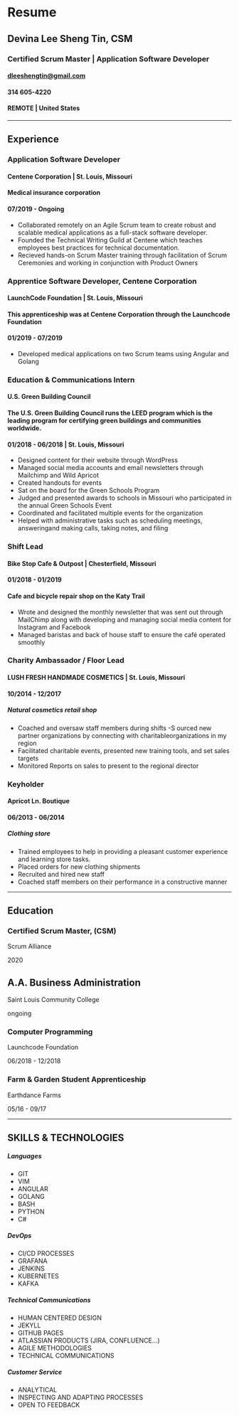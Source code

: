 # Resume
## Devina Lee Sheng Tin, CSM
### Certified Scrum Master | Application Software Developer

#### dleeshengtin@gmail.com
#### 314 605-4220
#### REMOTE | United States
---
## Experience
### Application Software Developer
#### Centene Corporation | St. Louis, Missouri
#### Medical insurance corporation
#### 07/2019 - Ongoing
- Collaborated remotely on an Agile Scrum team to create robust and
scalable medical applications as a full-stack software developer.
- Founded the Technical Writing Guild at Centene which teaches employees
best practices for technical documentation.
- Recieved hands-on Scrum Master training through facilitation of Scrum
Ceremonies and working in conjunction with Product Owners

### Apprentice Software Developer, Centene Corporation
#### LaunchCode Foundation | St. Louis, Missouri
#### This apprenticeship was at Centene Corporation through the Launchcode Foundation 
#### 01/2019 - 07/2019
 - Developed medical applications on two Scrum teams using Angular and
Golang

### Education & Communications Intern
#### U.S. Green Building Council
#### The U.S. Green Building Council runs the LEED program which is the leading program for certifying green buildings and communities worldwide. 
#### 01/2018 - 06/2018 | St. Louis, Missouri
- Designed content for their website through WordPress
- Managed social media accounts and email newsletters through Mailchimp and Wild Apricot
- Created handouts for events
- Sat on the board for the Green Schools Program
- Judged and presented awards to schools in Missouri who participated in the annual Green Schools Event
- Coordinated and facilitated multiple events for the organization
- Helped with administrative tasks such as scheduling meetings, answeringand making calls, taking notes, and filing

### Shift Lead
#### Bike Stop Cafe & Outpost | Chesterfield, Missouri
#### 01/2018 - 01/2019
#### Cafe and bicycle repair shop on the Katy Trail
- Wrote and designed the monthly newsletter that was sent out through MailChimp along with developing and managing social media content for Instagram and Facebook
- Managed baristas and back of house staff to ensure the café operated
smoothly

### Charity Ambassador / Floor Lead 
#### LUSH FRESH HANDMADE COSMETICS | St. Louis, Missouri
#### 10/2014 - 12/2017
##### Natural cosmetics retail shop
- Coached and oversaw staff members during shifts
-S ourced new partner organizations by connecting with charitableorganizations in my region
- Facilitated charitable events, presented new training tools, and set sales
targets
- Monitored Reports on sales to present to the regional director

### Keyholder
#### Apricot Ln. Boutique
#### 06/2013 - 06/2014
##### Clothing store 
- Trained employees to help in providing a pleasant customer experience and learning store tasks. 
- Placed orders for new clothing shipments
- Recruited and hired new staff
- Coached staff members on their performance in a constructive manner 

---
## Education

### Certified Scrum Master, (CSM)

Scrum Alliance 

2020

## A.A. Business Administration 

Saint Louis Community College

ongoing

### Computer Programming

Launchcode Foundation

06/2018 - 12/2018

### Farm & Garden Student Apprenticeship 

Earthdance Farms

05/16 - 09/17 




---
## SKILLS & TECHNOLOGIES

##### Languages 
- GIT
- VIM
- ANGULAR
- GOLANG
- BASH
- PYTHON
- C#  

##### DevOps
- CI/CD PROCESSES
- GRAFANA
- JENKINS
- KUBERNETES
- KAFKA  

##### Technical Communications
- HUMAN CENTERED DESIGN
- JEKYLL
- GITHUB PAGES
- ATLASSIAN PRODUCTS (JIRA, CONFLUENCE...)
- AGILE METHODOLOGIES
- TECHNICAL COMMUNICATIONS

##### Customer Service
- ANALYTICAL 
- INSPECTING AND ADAPTING PROCESSES
- OPEN TO FEEDBACK

